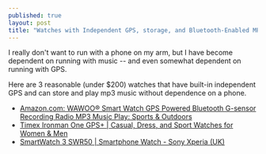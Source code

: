 ```yaml
---
published: true
layout: post
title: "Watches with Independent GPS, storage, and Bluetooth-Enabled MP3 Music Playing"
---
```


I really don't want to run with a phone on my arm, but I have become dependent on running with music -- and even somewhat dependent on running with GPS.

Here are 3 reasonable (under $200) watches that have built-in independent GPS and can store and play mp3 music without dependence on a phone.

* [Amazon.com: WAWOO® Smart Watch GPS Powered Bluetooth G-sensor Recording Radio MP3 Music Play: Sports & Outdoors](http://www.amazon.com/WAWOO-Powered-Bluetooth-G-sensor-Recording/dp/B00NHNE2AQ)
* [Timex Ironman One GPS+ | Casual, Dress, and Sport Watches for Women & Men](http://www.timex.com/timex-ironman-one?siteID=hL3Qp0zRBOc-ETd4CgdSCejtBhvCkWuKMg)
* [SmartWatch 3 SWR50 | Smartphone Watch - Sony Xperia (UK)](http://www.sonymobile.com/gb/products/smartwear/smartwatch-3-swr50/?gclid=Cj0KEQiAqYCkBRC4xNiSu5-Y-PcBEiQA96OM9C0SPK1oPhiyj-3EkRGo8KZcGFX293XmKxQvxRo7N40aAmdn8P8HAQ#tabs)
